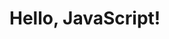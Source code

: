 <!DOCTYPE html>
<html>
<head>
    <title>JavaScript in HTML</title>
</head>
<body>
    <h1>Hello, JavaScript!</h1>
    <script>
     // Create an object representing yourself
const person = {
  name: "John Doe",
  age: 30,
  currentClasses: ["Mathematics", "Computer Science"],
  interests: ["Reading", "Hiking", "Cooking"],
  location: "New York",
  favoriteNumber: 42,
};
console.log("Initial Person Object:");
console.log(person);
person.interests.push("Programming");
person.currentClasses.pop();
console.log("\nModified Person Object:");
console.log(person);
console.log("Changed key 'interests':", person.interests);
console.log("Changed key 'currentClasses':", person.currentClasses);
const ageIn5Years = person.age + 5;
const doubledFavoriteNumber = person.favoriteNumber * 2;
const halfAge = person.age / 2;
console.log("\nMathematical Operations:");
console.log(`In 5 years, age will be: ${ageIn5Years}`);
console.log(`Favorite number doubled is: ${doubledFavoriteNumber}`);
console.log(`Half of the age is: ${halfAge}`);
// Use typeof to determine field types
const nameType = typeof person.name;
const interestsType = typeof person.interests;
const locationType = typeof person.location;
console.log("\nData Types:");
console.log(`Type of 'name': ${nameType}`);
console.log(`Type of 'interests': ${interestsType}`);
console.log(`Type of 'location': ${locationType}`);

</script>
</body>
</html>
